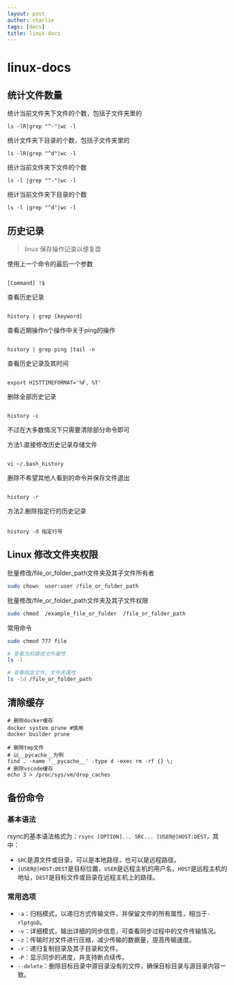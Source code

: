 ```yaml
---
layout: post
author: charlie
tags: [docs]
title: linux-docs
---
```

# linux-docs

## 统计文件数量

统计当前文件夹下文件的个数，包括子文件夹里的

```
ls -lR|grep "^-"|wc -l
```

 统计文件夹下目录的个数，包括子文件夹里的

```
ls -lR|grep "^d"|wc -l
```

 统计当前文件夹下文件的个数

```
ls -l |grep "^-"|wc -l
```

 统计当前文件夹下目录的个数

```
ls -l |grep "^d"|wc -l
```

## 历史记录

> linux 保存操作记录以便复盘

使用上一个命令的最后一个参数

```

[Command] !$

```

查看历史记录

```

history | grep [keyword]

```

查看近期操作n个操作中关于ping的操作

```

history | grep ping |tail -n

```

查看历史记录及其时间

```

export HISTTIMEFORMAT='%F, %T'

```

删除全部历史记录

```

history -c

```

不过在大多数情况下只需要清除部分命令即可

方法1.直接修改历史记录存储文件

```

vi ~/.bash_history

```

删除不希望其他人看到的命令并保存文件退出

```

history -r

```

方法2.删除指定行的历史记录

```

history -d 指定行号

```

## Linux 修改文件夹权限

批量修改/file_or_folder_path文件夹及其子文件所有者

```bash
sudo chown  user:user /file_or_folder_path
```

批量修改/file_or_folder_path文件夹及其子文件权限

```bash
sudo chmod  /example_file_or_folder  /file_or_folder_path
```

常用命令

```bash
sudo chmod 777 file

# 查看当前路径文件属性
ls -l

# 查看指定文件、文件夹属性
ls -ld /file_or_folder_path

```

## 清除缓存
```
# 删除docker缓存
docker system prune #慎用
docker builder prune

# 删除tmp文件
# 以__pycache__为例
find . -name '__pycache__' -type d -exec rm -rf {} \;
# 删除vscode缓存
echo 3 > /proc/sys/vm/drop_caches
```

## 备份命令
### 基本语法
rsync的基本语法格式为：`rsync [OPTION]... SRC... [USER@]HOST:DEST`，其中：
- `SRC`是源文件或目录，可以是本地路径，也可以是远程路径。
- `[USER@]HOST:DEST`是目标位置，`USER`是远程主机的用户名，`HOST`是远程主机的地址，`DEST`是目标文件或目录在远程主机上的路径。

### 常用选项
- `-a`：归档模式，以递归方式传输文件，并保留文件的所有属性，相当于`-rlptgoD`。
- `-v`：详细模式，输出详细的同步信息，可查看同步过程中的文件传输情况。
- `-z`：传输时对文件进行压缩，减少传输的数据量，提高传输速度。
- `-r`：递归复制目录及其子目录和文件。
- `-P`：显示同步的进度，并支持断点续传。
- `--delete`：删除目标目录中源目录没有的文件，确保目标目录与源目录内容一致。

